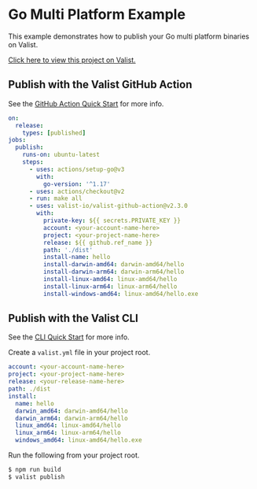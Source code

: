 # Go Multi Platform Example

This example demonstrates how to publish your Go multi platform binaries on Valist.

[Click here to view this project on Valist.](https://mumbai.valist.io/nasdf/example-go-multi-platform)

## Publish with the Valist GitHub Action

See the [GitHub Action Quick Start](https://docs.valist.io/github-action/github-action-quick-start) for more info.

```yaml
on:
  release:
    types: [published]
jobs:
  publish:
    runs-on: ubuntu-latest
    steps:
      - uses: actions/setup-go@v3
        with:
          go-version: '^1.17'
      - uses: actions/checkout@v2
      - run: make all
      - uses: valist-io/valist-github-action@v2.3.0
        with:
          private-key: ${{ secrets.PRIVATE_KEY }}
          account: <your-account-name-here>
          project: <your-project-name-here>
          release: ${{ github.ref_name }}
          path: './dist'
          install-name: hello
          install-darwin-amd64: darwin-amd64/hello
          install-darwin-arm64: darwin-arm64/hello
          install-linux-amd64: linux-amd64/hello
          install-linux-arm64: linux-arm64/hello
          install-windows-amd64: linux-amd64/hello.exe
```

## Publish with the Valist CLI

See the [CLI Quick Start](https://docs.valist.io/cli/cli-quick-start) for more info.

Create a `valist.yml` file in your project root.

```yaml
account: <your-account-name-here>
project: <your-project-name-here>
release: <your-release-name-here>
path: ./dist
install:
  name: hello
  darwin_amd64: darwin-amd64/hello
  darwin_arm64: darwin-arm64/hello
  linux_amd64: linux-amd64/hello
  linux_arm64: linux-arm64/hello
  windows_amd64: linux-amd64/hello.exe
```

Run the following from your project root.

```bash
$ npm run build
$ valist publish
```
